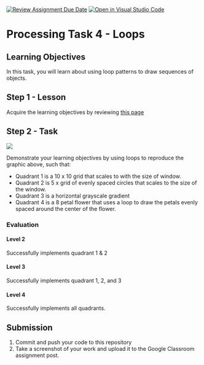 [![Review Assignment Due Date](https://classroom.github.com/assets/deadline-readme-button-24ddc0f5d75046c5622901739e7c5dd533143b0c8e959d652212380cedb1ea36.svg)](https://classroom.github.com/a/GMCpG8sO)
[![Open in Visual Studio Code](https://classroom.github.com/assets/open-in-vscode-718a45dd9cf7e7f842a935f5ebbe5719a5e09af4491e668f4dbf3b35d5cca122.svg)](https://classroom.github.com/online_ide?assignment_repo_id=14375892&assignment_repo_type=AssignmentRepo)
# Processing Task 4 - Loops

## Learning Objectives
In this task, you will learn about using loop patterns to draw sequences of objects.



## Step 1 - Lesson
Acquire the learning objectives by reviewing [this page](https://happycoding.io/tutorials/processing/for-loops)

## Step 2 - Task

![](processing_task6.png)

Demonstrate your learning objectives by using loops to reproduce the graphic above, such that:

* Quadrant 1 is a 10 x 10 grid that scales to with the size of window.
* Quadrant 2 is 5 x grid of evenly spaced circles that scales to the size of the window.
* Quadrant 3 is a horizontal grayscale gradient 
* Quadrant 4 is a 8 petal flower that uses a loop to draw the petals evenly spaced around the center of the flower.


### Evaluation

#### Level 2
Successfully implements quadrant 1 & 2

#### Level 3
Successfully implements quadrant 1, 2, and 3

#### Level 4
Successfully implements all quadrants.



## Submission
1. Commit and push your code to this repository
2. Take a screenshot of your work and upload it to the Google Classroom assignment post.
